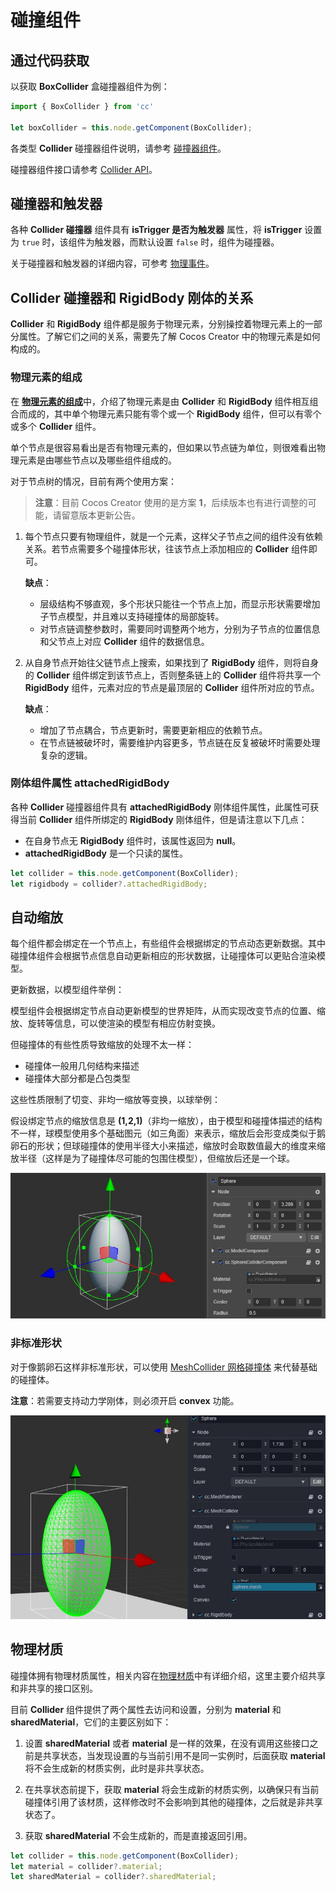 # 碰撞组件

## 通过代码获取

以获取 **BoxCollider** 盒碰撞器组件为例：

```ts
import { BoxCollider } from 'cc'

let boxCollider = this.node.getComponent(BoxCollider);
```

各类型 **Collider** 碰撞器组件说明，请参考 [碰撞器组件](physics-component.md#%E7%A2%B0%E6%92%9E%E5%99%A8%E7%BB%84%E4%BB%B6)。

碰撞器组件接口请参考 [Collider API](__APIDOC__/zh/classes/physics.collider.html)。

## 碰撞器和触发器

各种 **Collider 碰撞器** 组件具有 **isTrigger 是否为触发器** 属性，将 **isTrigger** 设置为 `true` 时，该组件为触发器，而默认设置 `false` 时，组件为碰撞器。

关于碰撞器和触发器的详细内容，可参考 [物理事件](physics-event.md)。

## Collider 碰撞器和 RigidBody 刚体的关系

**Collider** 和 **RigidBody** 组件都是服务于物理元素，分别操控着物理元素上的一部分属性。了解它们之间的关系，需要先了解 Cocos Creator 中的物理元素是如何构成的。

### 物理元素的组成

在 [**物理元素的组成**](physics.md#%E7%89%A9%E7%90%86%E5%85%83%E7%B4%A0%E7%9A%84%E7%BB%84%E6%88%90)中，介绍了物理元素是由 **Collider** 和 **RigidBody** 组件相互组合而成的，其中单个物理元素只能有零个或一个 **RigidBody** 组件，但可以有零个或多个 **Collider** 组件。

单个节点是很容易看出是否有物理元素的，但如果以节点链为单位，则很难看出物理元素是由哪些节点以及哪些组件组成的。

对于节点树的情况，目前有两个使用方案：

> **注意**：目前 Cocos Creator 使用的是方案 **1**，后续版本也有进行调整的可能，请留意版本更新公告。

1. 每个节点只要有物理组件，就是一个元素，这样父子节点之间的组件没有依赖关系。若节点需要多个碰撞体形状，往该节点上添加相应的 **Collider** 组件即可。

    **缺点**：

    - 层级结构不够直观，多个形状只能往一个节点上加，而显示形状需要增加子节点模型，并且难以支持碰撞体的局部旋转。
    - 对节点链调整参数时，需要同时调整两个地方，分别为子节点的位置信息和父节点上对应 **Collider** 组件的数据信息。

2. 从自身节点开始往父链节点上搜索，如果找到了 **RigidBody** 组件，则将自身的 **Collider** 组件绑定到该节点上，否则整条链上的 **Collider** 组件将共享一个 **RigidBody** 组件，元素对应的节点是最顶层的 **Collider** 组件所对应的节点。

    **缺点**：
    
    - 增加了节点耦合，节点更新时，需要更新相应的依赖节点。
    - 在节点链被破坏时，需要维护内容更多，节点链在反复被破坏时需要处理复杂的逻辑。

### 刚体组件属性 attachedRigidBody

各种 **Collider** 碰撞器组件具有 **attachedRigidBody** 刚体组件属性，此属性可获得当前 **Collider** 组件所绑定的 **RigidBody** 刚体组件，但是请注意以下几点：

- 在自身节点无 **RigidBody** 组件时，该属性返回为 **null**。
- **attachedRigidBody** 是一个只读的属性。

```ts
let collider = this.node.getComponent(BoxCollider);
let rigidbody = collider?.attachedRigidBody;
```

## 自动缩放

每个组件都会绑定在一个节点上，有些组件会根据绑定的节点动态更新数据。其中碰撞体组件会根据节点信息自动更新相应的形状数据，让碰撞体可以更贴合渲染模型。

更新数据，以模型组件举例：

模型组件会根据绑定节点自动更新模型的世界矩阵，从而实现改变节点的位置、缩放、旋转等信息，可以使渲染的模型有相应仿射变换。

但碰撞体的有些性质导致缩放的处理不太一样：

- 碰撞体一般用几何结构来描述
- 碰撞体大部分都是凸包类型

这些性质限制了切变、非均一缩放等变换，以球举例：

假设绑定节点的缩放信息是 **(1,2,1)**（非均一缩放），由于模型和碰撞体描述的结构不一样，球模型使用多个基础图元（如三角面）来表示，缩放后会形变成类似于鹅卵石的形状；但球碰撞体的使用半径大小来描述，缩放时会取数值最大的维度来缩放半径（这样是为了碰撞体尽可能的包围住模型），但缩放后还是一个球。

![非均一缩放球](img/collider-non-uniform-scale.jpg)

### 非标准形状

对于像鹅卵石这样非标准形状，可以使用 [MeshCollider 网格碰撞体](physics-component.md#%E7%BD%91%E6%A0%BC%E7%A2%B0%E6%92%9E%E5%99%A8%E7%BB%84%E4%BB%B6%20MeshCollider) 来代替基础的碰撞体。

**注意**：若需要支持动力学刚体，则必须开启 **convex** 功能。

![鹅卵石](img/collider-cobblestone.jpg)

## 物理材质

碰撞体拥有物理材质属性，相关内容在[物理材质](physics-material.md)中有详细介绍，这里主要介绍共享和非共享的接口区别。

目前 **Collider** 组件提供了两个属性去访问和设置，分别为 **material** 和 **sharedMaterial**，它们的主要区别如下：

1. 设置 **sharedMaterial** 或者 **material** 是一样的效果，在没有调用这些接口之前是共享状态，当发现设置的与当前引用不是同一实例时，后面获取 **material** 将不会生成新的材质实例，此时是非共享状态。

2. 在共享状态前提下，获取 **material** 将会生成新的材质实例，以确保只有当前碰撞体引用了该材质，这样修改时不会影响到其他的碰撞体，之后就是非共享状态了。

3. 获取 **sharedMaterial** 不会生成新的，而是直接返回引用。

```ts
let collider = this.node.getComponent(BoxCollider);
let material = collider?.material;
let sharedMaterial = collider?.sharedMaterial;
```
